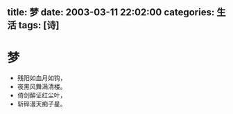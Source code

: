 title: 梦 
date: 2003-03-11 22:02:00
categories:  生活
tags: [诗]
---

# 梦 
- 残阳如血月如钩，
- 夜黑风舞满清楼。
- 倚剑醉证红尘叶，
- 斩碎漫天痴子星。
